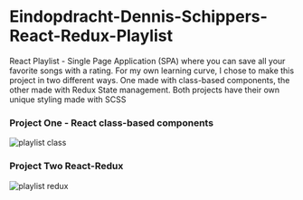 # Eindopdracht-Dennis-Schippers-React-Redux-Playlist
React Playlist - Single Page Application (SPA) where you can save all your favorite songs with a rating. For my own learning curve, I chose to make this project in two different ways. One made with class-based components, the other made with Redux State management. Both projects have their own unique styling made with SCSS

### Project One - React class-based components
![playlist class](https://user-images.githubusercontent.com/72910410/110999012-018cf680-8380-11eb-86a9-99dc3ed8fd7c.jpg)


### Project Two React-Redux
![playlist redux](https://user-images.githubusercontent.com/72910410/110999013-02258d00-8380-11eb-9e1c-f4c10b2422db.jpg)
